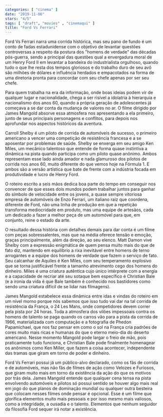 ```yaml
---
categories: [ "cinema" ]
date: "2019-11-06"
stars: "4/5"
tags: [ "draft", "movies" , "cinemaqui" ]
title: "Ford Vs Ferrari"
---
```

Ford Vs Ferrari narra uma corrida histórica, mas seu pano de fundo é
um conto de fadas estadunidense com o objetivo de levantar questões
controversas a respeito da postura dos "homens de verdade" das décadas
pós-guerra, sendo a principal das questões qual a envergadura moral
de um Henry Ford II em levantar a bandeira do industrialista orgulhoso,
quando tudo o que lhe resta dos tempos gloriosos e do trabalho duro de
seu avô são milhões de dólares e influência herdados e empacotados
na forma de uma diretoria pronta para concordar com seu chefe apenas
por ser seu chefe.

Para quem trabalha na era da informação, onde boas ideias podem vir
de qualquer lugar e nacionalidade, chega a ser risível a idolatria à
hierarquia e nacionalismo dos anos 60, quando a própria geração de
adolescentes já começava a se dar conta da mudança de valores no ar. O
filme dirigido por James Mangold absorve essa atmosfera nos apresentando
a ela primeiro, junto de seus principais personagens e conflitos, para
depois nos aprofundar nos aspectos históricos da aventura.

Carroll Shelby é um piloto de corrida de automóveis de sucesso, o
primeiro americano a vencer uma competição de resistência francesa e
a se aposentar por problemas de saúde. Shelby se enxerga em seu amigo
Ken Miles, um mecânico talentoso que entende de forma quase instintiva a
dinâmica na pista quando participa como um piloto quase anônimo. Ambos
representam esse lado ainda amador e nada glamuroso dos pilotos de corrida
nos anos 60, muito diferente do que vemos hoje na Fórmula 1. E ambos
são a versão artística que bate de frente com a indústria focada em
produtividade e lucro de Henry Ford.

O roteiro escrito a seis mãos dedica boa parte do tempo em conseguir nos
convencer de que esses dois mundos podem trabalhar juntos para ganhar
do símbolo de velocidade entre os jovens, a quase sempre vitoriosa
empresa de automóveis de Enzo Ferrari, um italiano raiz que coordena,
diferente de Ford, não uma linha de produção em que a repetição
transforma mediocridade em produto, mas uma equipe de artesãos, cada um
dedicado a fazer a melhor peça de um automóvel para que, em conjunto,
reine o estado da arte.

O resultado dessa história com detalhes demais para dar conta é um filme
com peças sobressalentes, mas que na média oferece tensão e emoção,
graças principalmente, além da direção, ao seu elenco. Matt Damon
vive Shelby com a expressão enigmática de quem pensa muito mais do que
de fato diz, mantendo em equilíbrio a rixa inevitável entre homens de
terno arrogantes e a equipe dos homens de verdade que fazem o serviço
de fato. Seu calcanhar de Aquiles é Ken Miles, com seu temperamento
explosivo que se torna justificável frente a tamanho atrevimento cego
dos homens do dinheiro. Miles é uma criatura autêntica cujo único
intérprete com a energia e a capacidade de recriar até seu sotaque bem
específico é Christian Bale (e a ironia da vida é que Bale também
é conhecido nos bastidores como sendo uma criatura difícil de se lidar
nas filmagens).

James Mangold estabelece essa dinâmica entre idas e vindas do roteiro
em um nível morno porque nós sabemos que isso tudo vai dar na tal
corrida de resistência da França, o 24 Les Mans, onde competidores devem
correr pela pista por 24 horas. Toda a atmosfera dos vilões impessoais
contra os homens de talento se paga quando os carros vão para a pista
da corrida de 1966, materializada com computação e a fotografia de
Phedon Papamichael, que nos faz pensar em como o sol na França cria
padrões de cores muito mais ricas e humanas do que o eterno meio-dia do
deserto americano. Nesse momento Mangold pode largar o freio de mão,
pois praticamente tudo funciona, e Christian Bale pode finalmente
homenagear os anônimos como Ken Miller, que fazem a coisa acontecer,
independente das tramas que giram em torno de poder e dinheiro.

Ford Vs Ferrari possui já um público-alvo declarado, como os fãs de
corrida e de automóveis, mas não fãs de filmes de ação como Velozes
e Furiosos, que giram muito mais em torno da existência da ação do que
os motivos por trás dela. James Mangold entende que qualquer cena tensa
na pista envolvendo automóveis e pilotos só possui sentido se houver
algo mais real em jogo do que planos de dominação mundial ou qualquer
outra besteira que colocam nesses filmes onde pensar é opcional. Esse
é um filme que glorifica elementos muito mais pessoais e por isso mesmo
mais valiosos, como a integridade, a ousadia e o talento. Elementos que
nenhum seguidor da filosofia Ford sequer irá notar a existência.
